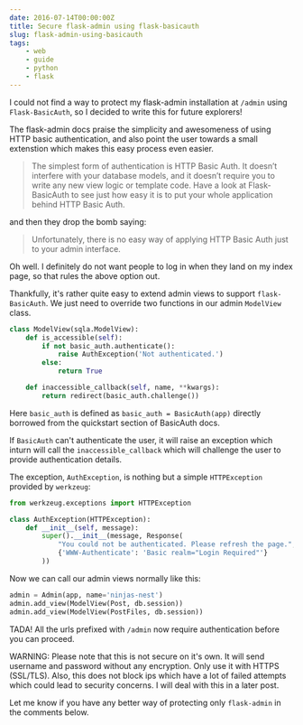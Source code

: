 ```yaml
---
date: 2016-07-14T00:00:00Z
title: Secure flask-admin using flask-basicauth
slug: flask-admin-using-basicauth
tags:
    - web
    - guide
    - python
    - flask
---
```


I could not find a way to protect my flask-admin installation at `/admin` using `Flask-BasicAuth`, so I decided to write this for future explorers!

<!--more-->

The flask-admin docs praise the simplicity and awesomeness of using HTTP basic authentication, and also point the user towards a small extenstion which makes this easy process even easier.

> The simplest form of authentication is HTTP Basic Auth. It doesn’t interfere with your database models, and it doesn’t require you to write any new view logic or template code.
> Have a look at Flask-BasicAuth to see just how easy it is to put your whole application behind HTTP Basic Auth.

and then they drop the bomb saying: 

> Unfortunately, there is no easy way of applying HTTP Basic Auth just to your admin interface.

Oh well. I definitely do not want people to log in when they land on my index page, so that rules the above option out.

Thankfully, it's rather quite easy to extend admin views to support `flask-BasicAuth`. We just need to override two functions in our admin `ModelView` class.

```python
class ModelView(sqla.ModelView):
    def is_accessible(self):
        if not basic_auth.authenticate():
            raise AuthException('Not authenticated.')
        else:
            return True

    def inaccessible_callback(self, name, **kwargs):
        return redirect(basic_auth.challenge())
```

Here `basic_auth` is defined as `basic_auth = BasicAuth(app)` directly borrowed from the quickstart section of BasicAuth docs.

If `BasicAuth` can't authenticate the user, it will raise an exception which inturn will call the `inaccessible_callback` which will challenge the user to provide authentication details.

The exception, `AuthException`, is nothing but a simple `HTTPException` provided by `werkzeug`:

```python
from werkzeug.exceptions import HTTPException

class AuthException(HTTPException):
    def __init__(self, message):
        super().__init__(message, Response(
            "You could not be authenticated. Please refresh the page.", 401,
            {'WWW-Authenticate': 'Basic realm="Login Required"'}
        ))
```

Now we can call our admin views normally like this:

```python
admin = Admin(app, name='ninjas-nest')
admin.add_view(ModelView(Post, db.session))
admin.add_view(ModelView(PostFiles, db.session))
```

TADA! All the urls prefixed with `/admin` now require authentication before you can proceed.

WARNING: Please note that this is not secure on it's own. It will send username and password without any encryption. Only use it with HTTPS (SSL/TLS). Also, this does not block ips which have a lot of failed attempts which could lead to security concerns. I will deal with this in a later post.

Let me know if you have any better way of protecting only `flask-admin` in the comments below.
